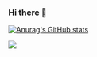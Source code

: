### Hi there 👋

[![Anurag's GitHub stats](https://github-readme-stats.vercel.app/api?username=blang233&show_icons=true&theme=tokyonight)](https://github.com/anuraghazra/github-readme-stats)

![](https://komarev.com/ghpvc/?username=blang233&style=plastic)
